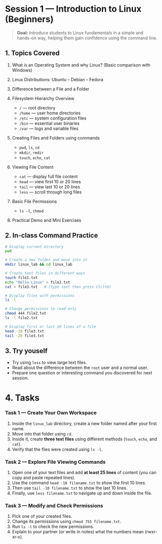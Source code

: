 # Session 1 — Introduction to Linux (Beginners)

> **Goal:** Introduce students to Linux fundamentals in a simple and hands-on way, helping them gain confidence using the command line.

## 1. Topics Covered

1. What is an Operating System and why Linux? (Basic comparison with Windows)
2. Linux Distributions: Ubuntu – Debian – Fedora
3. Difference between a File and a Folder
4. Filesystem Hierarchy Overview

   * `/` — root directory
   * `/home` — user home directories
   * `/etc` — system configuration files
   * `/bin` — essential user binaries
   * `/var` — logs and variable files
5. Creating Files and Folders using commands

   * `pwd`, `ls`, `cd`
   * `mkdir`, `rmdir`
   * `touch`, `echo`, `cat`
6. Viewing File Content

   * `cat` — display full file content
   * `head` — view first 10 or 20 lines
   * `tail` — view last 10 or 20 lines
   * `less` — scroll through long files
7. Basic File Permissions

   * `ls -l`, `chmod`
8. Practical Demo and Mini Exercises


## 2. In-class Command Practice

```bash
# Display current directory
pwd

# Create a new folder and move into it
mkdir linux_lab && cd linux_lab

# Create text files in different ways
touch file1.txt
echo "Hello Linux" > file2.txt
cat > file3.txt   # (type text then press Ctrl+D)

# Display files with permissions
ls -l

# Change permissions to read-only
chmod 444 file2.txt
ls -l file2.txt

# Display first or last 20 lines of a file
head -20 file3.txt
tail -20 file3.txt
```

## 3. Try youself

* Try using `less` to view large text files.
* Read about the difference between the `root` user and a normal user.
* Prepare one question or interesting command you discovered for next session.


# 4. Tasks
### **Task 1 — Create Your Own Workspace**

1. Inside the `linux_lab` directory, create a new folder named after your first name.
2. Move into that folder using `cd`.
3. Inside it, create **three text files** using different methods (`touch`, `echo`, and `cat`).
4. Verify that the files were created using `ls -l`.

### **Task 2 — Explore File Viewing Commands**

1. Open one of your text files and add **at least 25 lines** of content (you can copy and paste repeated lines).
2. Use the command `head -10 filename.txt` to show the first 10 lines.
3. Then use `tail -10 filename.txt` to show the last 10 lines.
4. Finally, use `less filename.txt` to navigate up and down inside the file.

### **Task 3 — Modify and Check Permissions**

1. Pick one of your created files.
2. Change its permissions using `chmod 755 filename.txt`.
3. Run `ls -l` to check the new permissions.
4. Explain to your partner (or write in notes) what the numbers mean (rwxr-xr-x).

